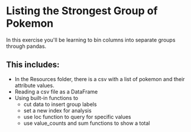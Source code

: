 # Listing the Strongest Group of Pokemon

In this exercise you'll be learning to bin columns into separate groups through pandas.

## This includes:
  - In the Resources folder, there is a csv with a list of pokemon and their attribute values.
  - Reading a csv file as a DataFrame
  - Using built-in functions to 
    - cut data to insert group labels
    - set a new index for analysis
    - use loc function to query for specific values
    - use value_counts and sum functions to show a total